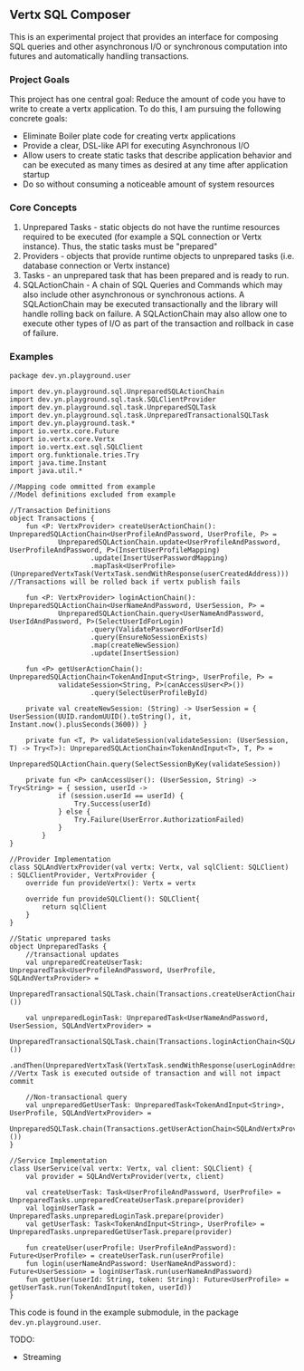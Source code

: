 ## Vertx SQL Composer

This is an experimental project that provides an interface for composing SQL queries and other asynchronous I/O or synchronous computation into futures and automatically handling transactions.

### Project Goals

This project has one central goal: Reduce the amount of code you have to write to create a vertx application. To do this, I am pursuing the following concrete goals:

* Eliminate Boiler plate code for creating vertx applications
* Provide a clear, DSL-like API for executing Asynchronous I/O
* Allow users to create static tasks that describe application behavior and can be executed as many times as desired at any time after application startup
* Do so without consuming a noticeable amount of system resources

### Core Concepts

1. Unprepared Tasks - static objects do not have the runtime resources required to be executed (for example a SQL connection or Vertx instance).  Thus, the static tasks must be "prepared"
2. Providers - objects that provide runtime objects to unprepared tasks (i.e. database connection or Vertx instance)
3. Tasks - an unprepared task that has been prepared and is ready to run.
4. SQLActionChain - A chain of SQL Queries and Commands which may also include other asynchronous or synchronous actions.  A SQLActionChain may be executed transactionally and the library will handle rolling back on failure.  A SQLActionChain may also allow one to execute other types of I/O as part of the transaction and rollback in case of failure.

### Examples


```
package dev.yn.playground.user

import dev.yn.playground.sql.UnpreparedSQLActionChain
import dev.yn.playground.sql.task.SQLClientProvider
import dev.yn.playground.sql.task.UnpreparedSQLTask
import dev.yn.playground.sql.task.UnpreparedTransactionalSQLTask
import dev.yn.playground.task.*
import io.vertx.core.Future
import io.vertx.core.Vertx
import io.vertx.ext.sql.SQLClient
import org.funktionale.tries.Try
import java.time.Instant
import java.util.*

//Mapping code ommitted from example
//Model definitions excluded from example

//Transaction Definitions
object Transactions {
    fun <P: VertxProvider> createUserActionChain(): UnpreparedSQLActionChain<UserProfileAndPassword, UserProfile, P> =
            UnpreparedSQLActionChain.update<UserProfileAndPassword, UserProfileAndPassword, P>(InsertUserProfileMapping)
                    .update(InsertUserPasswordMapping)
                    .mapTask<UserProfile>(UnpreparedVertxTask(VertxTask.sendWithResponse(userCreatedAddress))) //Transactions will be rolled back if vertx publish fails
    
    fun <P: VertxProvider> loginActionChain(): UnpreparedSQLActionChain<UserNameAndPassword, UserSession, P> =
            UnpreparedSQLActionChain.query<UserNameAndPassword, UserIdAndPassword, P>(SelectUserIdForLogin)
                    .query(ValidatePasswordForUserId)
                    .query(EnsureNoSessionExists)
                    .map(createNewSession)
                    .update(InsertSession)
    
    fun <P> getUserActionChain(): UnpreparedSQLActionChain<TokenAndInput<String>, UserProfile, P> =
            validateSession<String, P>(canAccessUser<P>())
                    .query(SelectUserProfileById)
    
    private val createNewSession: (String) -> UserSession = { UserSession(UUID.randomUUID().toString(), it, Instant.now().plusSeconds(3600)) }
    
    private fun <T, P> validateSession(validateSession: (UserSession, T) -> Try<T>): UnpreparedSQLActionChain<TokenAndInput<T>, T, P> =
            UnpreparedSQLActionChain.query(SelectSessionByKey(validateSession))
    
    private fun <P> canAccessUser(): (UserSession, String) -> Try<String> = { session, userId ->
            if (session.userId == userId) {
                Try.Success(userId)
            } else {
                Try.Failure(UserError.AuthorizationFailed)
            }
        }
}

//Provider Implementation
class SQLAndVertxProvider(val vertx: Vertx, val sqlClient: SQLClient) : SQLClientProvider, VertxProvider {
    override fun provideVertx(): Vertx = vertx

    override fun provideSQLClient(): SQLClient{
        return sqlClient
    }
}

//Static unprepared tasks
object UnpreparedTasks {
    //transactional updates
    val unpreparedCreateUserTask: UnpreparedTask<UserProfileAndPassword, UserProfile, SQLAndVertxProvider> =
            UnpreparedTransactionalSQLTask.chain(Transactions.createUserActionChain<SQLAndVertxProvider>())
    
    val unpreparedLoginTask: UnpreparedTask<UserNameAndPassword, UserSession, SQLAndVertxProvider> =
            UnpreparedTransactionalSQLTask.chain(Transactions.loginActionChain<SQLAndVertxProvider>())
                .andThen(UnpreparedVertxTask(VertxTask.sendWithResponse(userLoginAddress))) //Vertx Task is executed outside of transaction and will not impact commit
                
    //Non-transactional query
    val unpreparedGetUserTask: UnpreparedTask<TokenAndInput<String>, UserProfile, SQLAndVertxProvider> =
            UnpreparedSQLTask.chain(Transactions.getUserActionChain<SQLAndVertxProvider>())
}

//Service Implementation
class UserService(val vertx: Vertx, val client: SQLClient) {
    val provider = SQLAndVertxProvider(vertx, client)

    val createUserTask: Task<UserProfileAndPassword, UserProfile> = UnpreparedTasks.unpreparedCreateUserTask.prepare(provider)
    val loginUserTask = UnpreparedTasks.unpreparedLoginTask.prepare(provider)
    val getUserTask: Task<TokenAndInput<String>, UserProfile> = UnpreparedTasks.unpreparedGetUserTask.prepare(provider)

    fun createUser(userProfile: UserProfileAndPassword): Future<UserProfile> = createUserTask.run(userProfile)
    fun login(userNameAndPassword: UserNameAndPassword): Future<UserSession> = loginUserTask.run(userNameAndPassword)
    fun getUser(userId: String, token: String): Future<UserProfile> = getUserTask.run(TokenAndInput(token, userId))
}
```


This code is found in the example submodule, in the package `dev.yn.playground.user`.

TODO:
*  Streaming
